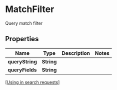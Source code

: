 

# MatchFilter

Query match filter

## Properties

| Name | Type | Description | Notes |
|------------ | ------------- | ------------- | -------------|
|**queryString** | **String** |  |  |
|**queryFields** | **String** |  |  |

[[Using in search requests]](SearchRequest.md#MatchFilter)




